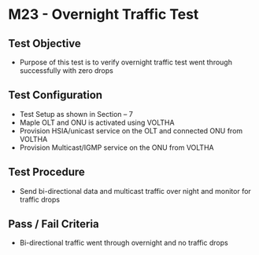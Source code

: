 # M23 - Overnight Traffic Test

## Test Objective

* Purpose of this test is to verify overnight traffic test went through successfully with zero drops

## Test Configuration

* Test Setup as shown in Section – 7
* Maple OLT and ONU is activated using VOLTHA
* Provision HSIA/unicast service on the OLT and connected ONU from VOLTHA
* Provision Multicast/IGMP service on the ONU from VOLTHA

## Test Procedure

* Send bi-directional data and multicast traffic over night and monitor for traffic drops

## Pass / Fail Criteria

* Bi-directional traffic went through overnight and no traffic drops 
